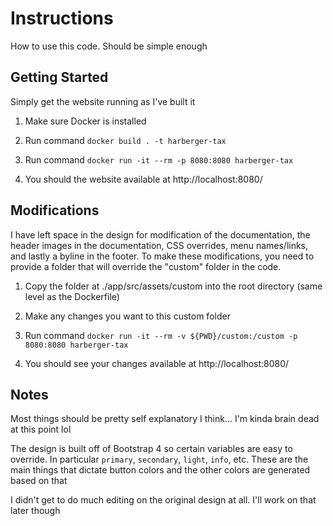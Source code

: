 # Instructions
How to use this code. Should be simple enough

## Getting Started
Simply get the website running as I've built it

1. Make sure Docker is installed

2. Run command `docker build . -t harberger-tax`

3. Run command `docker run -it --rm -p 8080:8080 harberger-tax`

4. You should the website available at http://localhost:8080/

## Modifications
I have left space in the design for modification of the documentation, the header images in the documentation, CSS overrides, menu names/links, and lastly a byline in the footer. To make these modifications, you need to provide a folder that will override the "custom" folder in the code. 

1. Copy the folder at ./app/src/assets/custom into the root directory (same level as the Dockerfile)

2. Make any changes you want to this custom folder

4. Run command `docker run -it --rm -v ${PWD}/custom:/custom -p 8080:8080 harberger-tax` 

5. You should see your changes available at http://localhost:8080/

## Notes

Most things should be pretty self explanatory I think... I'm kinda brain dead at this point lol

The design is built off of Bootstrap 4 so certain variables are easy to override. In particular `primary`, `secondary`, `light`, `info`, etc. These are the main things that dictate button colors and the other colors are generated based on that 

I didn't get to do much editing on the original design at all. I'll work on that later though